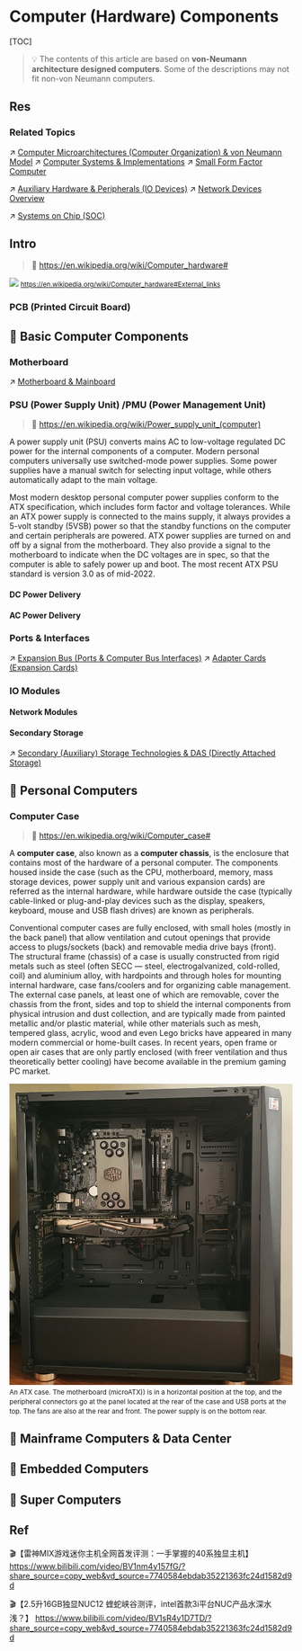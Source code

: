 # Computer (Hardware) Components

[TOC]



> 💡 The contents of this article are based on **von-Neumann architecture designed computers**. Some of the descriptions may not fit non-von Neumann computers.



## Res
### Related Topics
↗ [Computer Microarchitectures (Computer Organization) & von Neumann Model](Computer%20Architecture/Computer%20Microarchitectures%20(Computer%20Organization)%20&%20von%20Neumann%20Model/Computer%20Microarchitectures%20(Computer%20Organization)%20&%20von%20Neumann%20Model.md)
↗ [Computer Systems & Implementations](📌%20Computer%20Systems%20&%20Implementations/Computer%20Systems%20&%20Implementations.md)
↗ [Small Form Factor Computer](📌%20Computer%20Systems%20&%20Implementations/🎃%20Computing%20&%20Computing%20Systems/Small%20Form%20Factor%20Computer.md)

↗ [Auxiliary Hardware & Peripherals (IO Devices)](../Hardware%20&%20EE%20Related/Auxiliary%20Hardware%20&%20Peripherals%20(IO%20Devices)/Auxiliary%20Hardware%20&%20Peripherals%20(IO%20Devices).md)
↗ [Network Devices Overview](../🏎️%20Computer%20Networking%20and%20Communication/📌%20Computer%20Networking%20Basics%20(Protocol%20Part)/Network%20Devices%20Overview.md)

↗ [Systems on Chip (SOC)](Computer%20Architecture/Computer%20Microarchitectures%20(Computer%20Organization)%20&%20von%20Neumann%20Model/Systems%20on%20Chip%20(SOC).md)



## Intro
> 🔗 https://en.wikipedia.org/wiki/Computer_hardware#

![](../../../../../../../Assets/Pics/Screenshot%202024-03-16%20at%206.12.18%20PM.png)
<small>https://en.wikipedia.org/wiki/Computer_hardware#External_links</small>


### PCB (Printed Circuit Board)



## 🎯 Basic Computer Components
### Motherboard
↗ [Motherboard & Mainboard](Computer%20Architecture/Computer%20Microarchitectures%20(Computer%20Organization)%20&%20von%20Neumann%20Model/Motherboard%20&%20Mainboard.md)


### PSU (Power Supply Unit) /PMU (Power Management Unit)
> 🔗 https://en.wikipedia.org/wiki/Power_supply_unit_(computer)

A power supply unit (PSU) converts mains AC to low-voltage regulated DC power for the internal components of a computer. Modern personal computers universally use switched-mode power supplies. Some power supplies have a manual switch for selecting input voltage, while others automatically adapt to the main voltage.

Most modern desktop personal computer power supplies conform to the ATX specification, which includes form factor and voltage tolerances. While an ATX power supply is connected to the mains supply, it always provides a 5-volt standby (5VSB) power so that the standby functions on the computer and certain peripherals are powered. ATX power supplies are turned on and off by a signal from the motherboard. They also provide a signal to the motherboard to indicate when the DC voltages are in spec, so that the computer is able to safely power up and boot. The most recent ATX PSU standard is version 3.0 as of mid-2022.
#### DC Power Delivery

#### AC Power Delivery


### Ports & Interfaces
↗ [Expansion Bus (Ports & Computer Bus Interfaces)](Computer%20Architecture/Computer%20Microarchitectures%20(Computer%20Organization)%20&%20von%20Neumann%20Model/Computer%20Bus%20(Datapath)%20&%20Interfaces%20&%20Protocols/Expansion%20Bus%20(Ports%20&%20Computer%20Bus%20Interfaces)/Expansion%20Bus%20(Ports%20&%20Computer%20Bus%20Interfaces).md)
↗ [Adapter Cards (Expansion Cards)](Computer%20Architecture/Computer%20Microarchitectures%20(Computer%20Organization)%20&%20von%20Neumann%20Model/Computer%20IO%20System/Adapter%20Cards%20(Expansion%20Cards)/Adapter%20Cards%20(Expansion%20Cards).md)


### IO Modules
#### Network Modules
#### Secondary Storage
↗ [Secondary (Auxiliary) Storage Technologies & DAS (Directly Attached Storage)](Computer%20Architecture/Computer%20Microarchitectures%20(Computer%20Organization)%20&%20von%20Neumann%20Model/Computer%20Memory%20&%20Storage/Secondary%20(Auxiliary)%20Storage%20Technologies%20&%20DAS%20(Directly%20Attached%20Storage)/Secondary%20(Auxiliary)%20Storage%20Technologies%20&%20DAS%20(Directly%20Attached%20Storage).md)



## 🎯 Personal Computers
### Computer Case
> 🔗 https://en.wikipedia.org/wiki/Computer_case#

A **computer case**, also known as a **computer chassis**, is the enclosure that contains most of the hardware of a personal computer. The components housed inside the case (such as the CPU, motherboard, memory, mass storage devices, power supply unit and various expansion cards) are referred as the internal hardware, while hardware outside the case (typically cable-linked or plug-and-play devices such as the display, speakers, keyboard, mouse and USB flash drives) are known as peripherals.

Conventional computer cases are fully enclosed, with small holes (mostly in the back panel) that allow ventilation and cutout openings that provide access to plugs/sockets (back) and removable media drive bays (front). The structural frame (chassis) of a case is usually constructed from rigid metals such as steel (often SECC — steel, electrogalvanized, cold-rolled, coil) and aluminium alloy, with hardpoints and through holes for mounting internal hardware, case fans/coolers and for organizing cable management. The external case panels, at least one of which are removable, cover the chassis from the front, sides and top to shield the internal components from physical intrusion and dust collection, and are typically made from painted metallic and/or plastic material, while other materials such as mesh, tempered glass, acrylic, wood and even Lego bricks have appeared in many modern commercial or home-built cases. In recent years, open frame or open air cases that are only partly enclosed (with freer ventilation and thus theoretically better cooling) have become available in the premium gaming PC market.

![1920px-Gabinete99 | 500](../../../Assets/Pics/1920px-Gabinete99.jpg)
<small>An ATX case. The motherboard (microATX)) is in a horizontal position at the top, and the peripheral connectors go at the panel located at the rear of the case and USB ports at the top. The fans are also at the rear and front. The power supply is on the bottom rear.</small>



## 🎯 Mainframe Computers & Data Center



## 🎯 Embedded Computers



## 🎯 Super Computers



## Ref
🎬【雷神MIX游戏迷你主机全网首发评测：一手掌握的40系独显主机】 https://www.bilibili.com/video/BV1nm4y157fG/?share_source=copy_web&vd_source=7740584ebdab35221363fc24d1582d9d

🎬【2.5升16GB独显NUC12 蝰蛇峡谷测评，intel首款3i平台NUC产品水深水浅？】 https://www.bilibili.com/video/BV1sR4y1D7TD/?share_source=copy_web&vd_source=7740584ebdab35221363fc24d1582d9d

[一台电脑由哪些部分构成？]: https://www.cnblogs.com/skzxc/p/12914063.html
